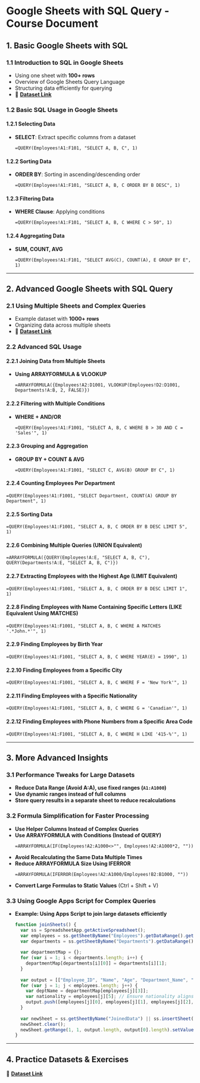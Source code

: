 # **Google Sheets with SQL Query - Course Document**

## **1. Basic Google Sheets with SQL**

### **1.1 Introduction to SQL in Google Sheets**

- Using one sheet with **100+ rows**
- Overview of Google Sheets Query Language
- Structuring data efficiently for querying
- 📂 [**Dataset Link**]([https://docs.google.com/spreadsheets/d/your_actual_dataset_link](https://docs.google.com/spreadsheets/d/1FRvmMF5WQWl7wJ4tW9jnKZlCgMu40wYVl6xNymmc0Q4/edit?usp=sharing))

### **1.2 Basic SQL Usage in Google Sheets**

#### **1.2.1 Selecting Data**

- **SELECT**: Extract specific columns from a dataset
  ```excel
  =QUERY(Employees!A1:F101, "SELECT A, B, C", 1)
  ```

#### **1.2.2 Sorting Data**

- **ORDER BY**: Sorting in ascending/descending order
  ```excel
  =QUERY(Employees!A1:F101, "SELECT A, B, C ORDER BY B DESC", 1)
  ```

#### **1.2.3 Filtering Data**

- **WHERE Clause**: Applying conditions
  ```excel
  =QUERY(Employees!A1:F101, "SELECT A, B, C WHERE C > 50", 1)
  ```

#### **1.2.4 Aggregating Data**

- **SUM, COUNT, AVG**
  ```excel
  =QUERY(Employees!A1:F101, "SELECT AVG(C), COUNT(A), E GROUP BY E", 1)
  ```

---

## **2. Advanced Google Sheets with SQL Query**

### **2.1 Using Multiple Sheets and Complex Queries**

- Example dataset with **1000+ rows**
- Organizing data across multiple sheets
- 📂 [**Dataset Link**]([https://docs.google.com/spreadsheets/d/your_actual_dataset_link](https://docs.google.com/spreadsheets/d/1FRvmMF5WQWl7wJ4tW9jnKZlCgMu40wYVl6xNymmc0Q4/edit?usp=sharing))

### **2.2 Advanced SQL Usage**

#### **2.2.1 Joining Data from Multiple Sheets**

- **Using ARRAYFORMULA & VLOOKUP**
  ```excel
  =ARRAYFORMULA({Employees!A2:D1001, VLOOKUP(Employees!D2:D1001, Departments!A:B, 2, FALSE)})
  ```

#### **2.2.2 Filtering with Multiple Conditions**

- **WHERE + AND/OR**
  ```excel
  =QUERY(Employees!A1:F1001, "SELECT A, B, C WHERE B > 30 AND C = 'Sales'", 1)
  ```

#### **2.2.3 Grouping and Aggregation**

- **GROUP BY + COUNT & AVG**
  ```excel
  =QUERY(Employees!A1:F1001, "SELECT C, AVG(B) GROUP BY C", 1)
  ```

#### **2.2.4 Counting Employees Per Department**

```excel
=QUERY(Employees!A1:F1001, "SELECT Department, COUNT(A) GROUP BY Department", 1)
```

#### **2.2.5 Sorting Data**

```excel
=QUERY(Employees!A1:F1001, "SELECT A, B, C ORDER BY B DESC LIMIT 5", 1)
```

#### **2.2.6 Combining Multiple Queries (UNION Equivalent)**

```excel
=ARRAYFORMULA({QUERY(Employees!A:E, "SELECT A, B, C"), QUERY(Departments!A:E, "SELECT A, B, C")})
```

#### **2.2.7 Extracting Employees with the Highest Age (LIMIT Equivalent)**

```excel
=QUERY(Employees!A1:F1001, "SELECT A, B, C ORDER BY B DESC LIMIT 1", 1)
```

#### **2.2.8 Finding Employees with Name Containing Specific Letters (LIKE Equivalent Using MATCHES)**

```excel
=QUERY(Employees!A1:F1001, "SELECT A, B, C WHERE A MATCHES '.*John.*'", 1)
```

#### **2.2.9 Finding Employees by Birth Year**
```excel
=QUERY(Employees!A1:F1001, "SELECT A, B, C WHERE YEAR(E) = 1990", 1)
```

#### **2.2.10 Finding Employees from a Specific City**
```excel
=QUERY(Employees!A1:F1001, "SELECT A, B, C WHERE F = 'New York'", 1)
```

#### **2.2.11 Finding Employees with a Specific Nationality**
```excel
=QUERY(Employees!A1:F1001, "SELECT A, B, C WHERE G = 'Canadian'", 1)
```

#### **2.2.12 Finding Employees with Phone Numbers from a Specific Area Code**
```excel
=QUERY(Employees!A1:F1001, "SELECT A, B, C WHERE H LIKE '415-%'", 1)
```

---

## **3. More Advanced Insights**

### **3.1 Performance Tweaks for Large Datasets**

- **Reduce Data Range (Avoid A:A), use fixed ranges (`A1:A1000`)**
- **Use dynamic ranges instead of full columns**
- **Store query results in a separate sheet to reduce recalculations**

### **3.2 Formula Simplification for Faster Processing**

- **Use Helper Columns Instead of Complex Queries**
- **Use ARRAYFORMULA with Conditions (Instead of QUERY)**
  ```excel
  =ARRAYFORMULA(IF(Employees!A2:A1000<>"", Employees!A2:A1000*2, ""))
  ```
- **Avoid Recalculating the Same Data Multiple Times**
- **Reduce ARRAYFORMULA Size Using IFERROR**
  ```excel
  =ARRAYFORMULA(IFERROR(Employees!A2:A1000/Employees!B2:B1000, ""))
  ```
- **Convert Large Formulas to Static Values** (Ctrl + Shift + V)

### **3.3 Using Google Apps Script for Complex Queries**

- **Example: Using Apps Script to join large datasets efficiently**
  ```javascript
  function joinSheets() {
    var ss = SpreadsheetApp.getActiveSpreadsheet();
    var employees = ss.getSheetByName("Employees").getDataRange().getValues();
    var departments = ss.getSheetByName("Departments").getDataRange().getValues();
    
    var departmentMap = {};
    for (var i = 1; i < departments.length; i++) {
      departmentMap[departments[i][0]] = departments[i][1];
    }
    
    var output = [["Employee_ID", "Name", "Age", "Department_Name", "Nationality"]];
    for (var j = 1; j < employees.length; j++) {
      var deptName = departmentMap[employees[j][3]];
      var nationality = employees[j][5]; // Ensure nationality aligns with address
      output.push([employees[j][0], employees[j][1], employees[j][2], deptName, nationality]);
    }
    
    var newSheet = ss.getSheetByName("JoinedData") || ss.insertSheet("JoinedData");
    newSheet.clear();
    newSheet.getRange(1, 1, output.length, output[0].length).setValues(output);
  }
  ```

---

## **4. Practice Datasets & Exercises**

📂 [**Dataset Link**]([https://docs.google.com/spreadsheets/d/your_actual_dataset_link](https://docs.google.com/spreadsheets/d/1FRvmMF5WQWl7wJ4tW9jnKZlCgMu40wYVl6xNymmc0Q4/edit?usp=sharing))

